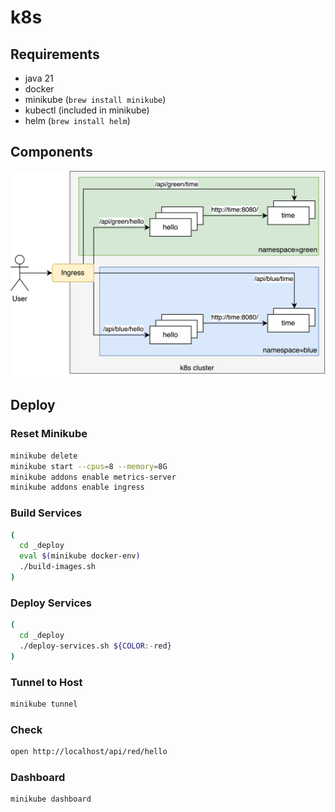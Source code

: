 # k8s

## Requirements

* java 21
* docker
* minikube (`brew install minikube`)
* kubectl (included in minikube)
* helm (`brew install helm`)

## Components

![components](_res/components.png)

## Deploy

### Reset Minikube

```bash
minikube delete
minikube start --cpus=8 --memory=8G
minikube addons enable metrics-server
minikube addons enable ingress
```

### Build Services

```bash
(
  cd _deploy
  eval $(minikube docker-env)
  ./build-images.sh
)
```

### Deploy Services

```bash
(
  cd _deploy
  ./deploy-services.sh ${COLOR:-red}
)
```

### Tunnel to Host

```bash
minikube tunnel
```

### Check

```bash
open http://localhost/api/red/hello
```

### Dashboard

```bash
minikube dashboard
```
